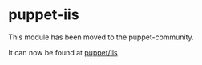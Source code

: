 # puppet-iis

This module has been moved to the puppet-community.

It can now be found at [puppet/iis](https://forge.puppetlabs.com/puppet/iis)
